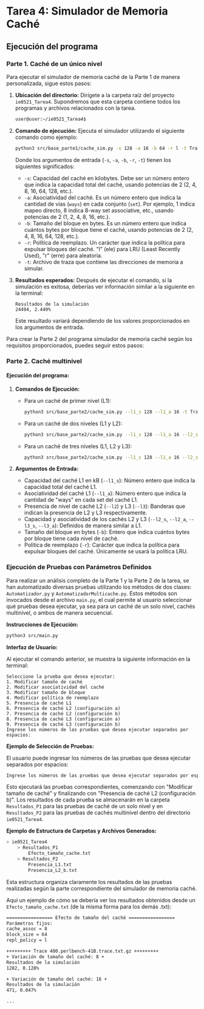 # Tarea 4: Simulador de Memoria Caché
## Ejecución del programa

### Parte 1. Caché de un único nivel

Para ejecutar el simulador de memoria caché de la Parte 1 de manera personalizada, sigue estos pasos:

1. **Ubicación del directorio:**
   Dirígete a la carpeta raíz del proyecto `ie0521_Tarea4`. Supondremos que esta carpeta contiene todos los programas y archivos relacionados con la tarea.

   ```bash
   user@user:~/ie0521_Tarea4$
   ```

2. **Comando de ejecución:**
   Ejecuta el simulador utilizando el siguiente comando como ejemplo:

   ```bash
   python3 src/base_parte1/cache_sim.py -s 128 -a 16 -b 64 -r l -t Traces/470.lbm-1274B.trace.txt.gz
   ```

   Donde los argumentos de entrada (`-s`, `-a`, `-b`, `-r`, `-t`) tienen los siguientes significados:

   - `-s`: Capacidad del caché en kilobytes. Debe ser un número entero que indica la capacidad total del caché, usando potencias de 2 (2, 4, 8, 16, 64, 128, etc.).
   - `-a`: Asociatividad del caché. Es un número entero que indica la cantidad de vías (`ways`) en cada conjunto (`set`). Por ejemplo, 1 indica mapeo directo, 8 indica 8-way set associative, etc., usando potencias de 2 (1, 2, 4, 8, 16, etc.).
   - `-b`: Tamaño del bloque en bytes. Es un número entero que indica cuántos bytes por bloque tiene el caché, usando potencias de 2 (2, 4, 8, 16, 64, 128, etc.).
   - `-r`: Política de reemplazo. Un carácter que indica la política para expulsar bloques del caché. "l" (ele) para LRU (Least Recently Used), "r" (erre) para aleatoria.
   - `-t`: Archivo de traza que contiene las direcciones de memoria a simular.

3. **Resultados esperados:**
   Después de ejecutar el comando, si la simulación es exitosa, deberías ver información similar a la siguiente en la terminal:

   ```
   Resultados de la simulación
   24494, 2.449%
   ```

   Este resultado variará dependiendo de los valores proporcionados en los argumentos de entrada.

Para crear la Parte 2 del programa simulador de memoria caché según los requisitos proporcionados, puedes seguir estos pasos:

### Parte 2. Caché multinivel
#### Ejecución del programa:

1. **Comandos de Ejecución:**

   - Para un caché de primer nivel (L1):
     ```bash
     python3 src/base_parte2/cache_sim.py --l1_s 128 --l1_a 16 -t Traces/401.bzip2-226B.trace.txt.gz
     ```

   - Para un caché de dos niveles (L1 y L2):
     ```bash
     python3 src/base_parte2/cache_sim.py --l1_s 128 --l1_a 16 --l2_s 128 --l2_a 16 -t Traces/401.bzip2-226B.trace.txt.gz
     ```

   - Para un caché de tres niveles (L1, L2 y L3):
     ```bash
     python3 src/base_parte2/cache_sim.py --l1_s 128 --l1_a 16 --l2_s 128 --l2_a 16 --l3_s 128 --l3_a 16 -t Traces/401.bzip2-226B.trace.txt.gz
     ```

2. **Argumentos de Entrada:**

   - Capacidad del caché L1 en kB (`--l1_s`): Número entero que indica la capacidad total del caché L1.
   - Asociatividad del caché L1 (`--l1_a`): Número entero que indica la cantidad de "ways" en cada set del caché L1.
   - Presencia de nivel de caché L2 (`--l2`) y L3 (`--l3`): Banderas que indican la presencia de L2 y L3 respectivamente.
   - Capacidad y asociatividad de los cachés L2 y L3 (`--l2_s`, `--l2_a`, `--l3_s`, `--l3_a`): Definidos de manera similar a L1.
   - Tamaño del bloque en bytes (`-b`): Entero que indica cuántos bytes por bloque tiene cada nivel de caché.
   - Política de reemplazo (`-r`): Carácter que indica la política para expulsar bloques del caché. Únicamente se usará la política LRU.


### Ejecución de Pruebas con Parámetros Definidos

Para realizar un análisis completo de la Parte 1 y la Parte 2 de la tarea, se han automatizado diversas pruebas utilizando los métodos de dos clases: `Automatizador.py` y `AutomatizadorMulticache.py`. Estos métodos son invocados desde el archivo `main.py`, el cual permite al usuario seleccionar qué pruebas desea ejecutar, ya sea para un caché de un solo nivel, cachés multinivel, o ambos de manera secuencial.

**Instrucciones de Ejecución:**

```bash
python3 src/main.py
```

**Interfaz de Usuario:**

Al ejecutar el comando anterior, se muestra la siguiente información en la terminal:

```
Seleccione la prueba que desea ejecutar:
1. Modificar tamaño de caché
2. Modificar asociatividad del caché
3. Modificar tamaño de bloque
4. Modificar política de reemplazo
5. Presencia de caché L1
6. Presencia de caché L2 (configuración a)
7. Presencia de caché L2 (configuración b)
8. Presencia de caché L3 (configuración a)
9. Presencia de caché L3 (configuración b)
Ingrese los números de las pruebas que desea ejecutar separados por espacios:
```

**Ejemplo de Selección de Pruebas:**

El usuario puede ingresar los números de las pruebas que desea ejecutar separados por espacios:

```bash
Ingrese los números de las pruebas que desea ejecutar separados por espacios: 3 5 7
```

Esto ejecutará las pruebas correspondientes, comenzando con "Modificar tamaño de caché" y finalizando con "Presencia de caché L2 (configuración b)". Los resultados de cada prueba se almacenarán en la carpeta `Resultados_P1` para las pruebas de caché de un solo nivel y en `Resultados_P2` para las pruebas de cachés multinivel dentro del directorio `ie0521_Tarea4`.

**Ejemplo de Estructura de Carpetas y Archivos Generados:**

```bash
> ie0521_Tarea4
    > Resultados_P1
        Efecto_tamaño_cache.txt
    > Resultados_P2
        Presencia_L1.txt
        Presencia_L2_b.txt
```

Esta estructura organiza claramente los resultados de las pruebas realizadas según la parte correspondiente del simulador de memoria caché.

Aquí un ejemplo de cómo se debería ver los resultados obtenidos desde un `Efecto_tamaño_cache.txt` (de la misma forma para los demás .txt):

```txt
================= Efecto de tamaño del caché =================
Parámetros fijos:
cache_assoc = 8
block_size = 64
repl_policy = l

+++++++++ Trace 400.perlbench-41B.trace.txt.gz +++++++++
+ Variación de tamaño del caché: 8 +
Resultados de la simulación
1282, 0.128%

+ Variación de tamaño del caché: 16 +
Resultados de la simulación
471, 0.047%

...

```